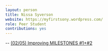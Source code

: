 ```yaml
---
layout: person
title: Nissa Syverson
website: https://myfirstsony.wordpress.com/
role: Peer Student
contributions: yes
---
```


-- [(02/05) Improving MILESTONES #1+#2](https://docs.google.com/document/d/1EM9gyPsb4RcGRQnt5iRj-USRtCa_9tGpz-HViWcUHSM/edit)  
